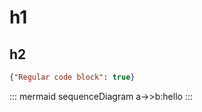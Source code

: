 # h1

## h2

```json
{"Regular code block": true}
```

::: mermaid
sequenceDiagram
  a->>b:hello
:::

